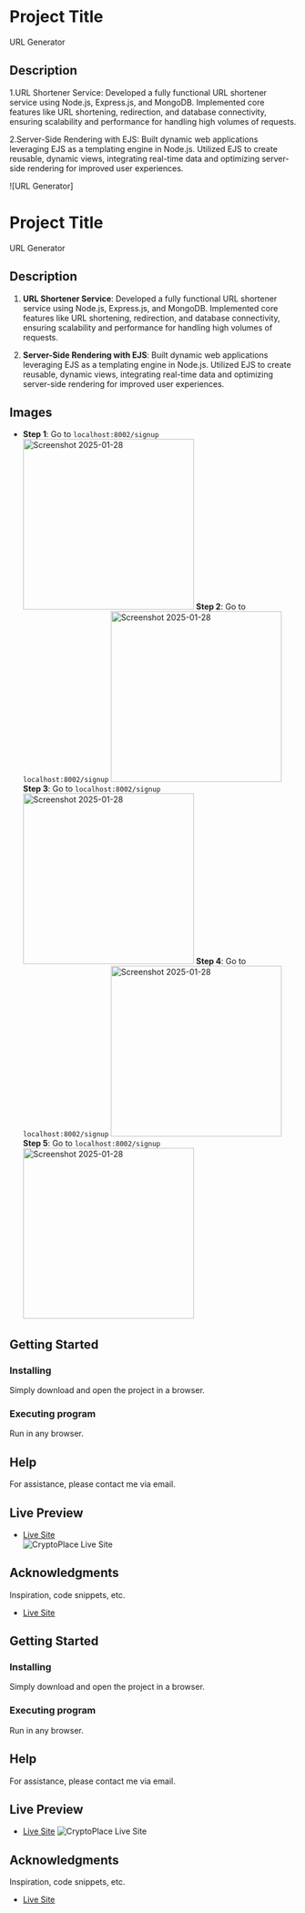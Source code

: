 
# Project Title

URL Generator

## Description
1.URL Shortener Service: Developed a fully functional URL shortener service using Node.js, Express.js, and MongoDB. Implemented core features like URL shortening, redirection, and database connectivity, ensuring scalability and performance for handling high volumes of requests.

2.Server-Side Rendering with EJS: Built dynamic web applications leveraging EJS as a templating engine in Node.js. Utilized EJS to create reusable, dynamic views, integrating real-time data and optimizing server-side rendering for improved user experiences.

![URL Generator]
  # Project Title

URL Generator

## Description
1. **URL Shortener Service**: Developed a fully functional URL shortener service using Node.js, Express.js, and MongoDB. Implemented core features like URL shortening, redirection, and database connectivity, ensuring scalability and performance for handling high volumes of requests.

2. **Server-Side Rendering with EJS**: Built dynamic web applications leveraging EJS as a templating engine in Node.js. Utilized EJS to create reusable, dynamic views, integrating real-time data and optimizing server-side rendering for improved user experiences.

## Images

- **Step 1**: Go to `localhost:8002/signup`
  <br>
  <img src="https://github.com/user-attachments/assets/5f2e92cf-93d3-4313-8a11-858d141be35a" alt="Screenshot 2025-01-28" width="300" />
  **Step 2**: Go to `localhost:8002/signup`
  <img src="https://github.com/user-attachments/assets/5f2e92cf-93d3-4313-8a11-858d141be35a" alt="Screenshot 2025-01-28" width="300" />
  **Step 3**: Go to `localhost:8002/signup`
  <img src="https://github.com/user-attachments/assets/5f2e92cf-93d3-4313-8a11-858d141be35a" alt="Screenshot 2025-01-28" width="300" />
  **Step 4**: Go to `localhost:8002/signup`
  <img src="https://github.com/user-attachments/assets/5f2e92cf-93d3-4313-8a11-858d141be35a" alt="Screenshot 2025-01-28" width="300" />
  **Step 5**: Go to `localhost:8002/signup`
  <img src="https://github.com/user-attachments/assets/5f2e92cf-93d3-4313-8a11-858d141be35a" alt="Screenshot 2025-01-28" width="300" />

## Getting Started

### Installing

Simply download and open the project in a browser.

### Executing program

Run in any browser.

## Help

For assistance, please contact me via email.

## Live Preview
* [Live Site](https://crypto-places.netlify.app/)
  <br>
  ![CryptoPlace Live Site](https://example.com/live-site-preview.png)

## Acknowledgments

Inspiration, code snippets, etc.
* [Live Site](https://crypto-places.netlify.app/)




## Getting Started

### Installing

Simply download and open the project in a browser.

### Executing program

Run in any browser.

## Help

For assistance, please contact me via email.

## Live Preview
* [Live Site](https://crypto-places.netlify.app/)
![CryptoPlace Live Site](https://example.com/live-site-preview.png)

## Acknowledgments

Inspiration, code snippets, etc.
* [Live Site](https://crypto-places.netlify.app/)
